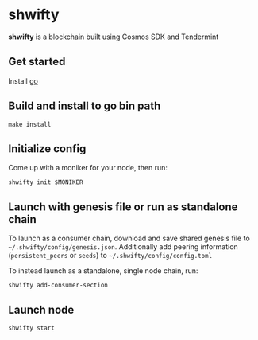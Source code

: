 # shwifty
**shwifty** is a blockchain built using Cosmos SDK and Tendermint

## Get started

Install [go](https://go.dev/dl/)

## Build and install to go bin path

```
make install
```

## Initialize config

Come up with a moniker for your node, then run:

```
shwifty init $MONIKER
```
 
 
 
## Launch with genesis file or run as standalone chain

To launch as a consumer chain, download and save shared genesis file to `~/.shwifty/config/genesis.json`. Additionally add peering information (`persistent_peers` or `seeds`) to `~/.shwifty/config/config.toml`

To instead launch as a standalone, single node chain, run:

```
shwifty add-consumer-section
```

## Launch node

```
shwifty start
```
